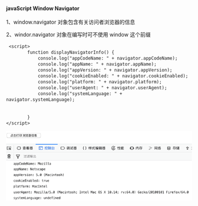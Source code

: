 

#### javaScript Window Navigator

1、window.navigator 对象包含有关访问者浏览器的信息

2、windor.navigator 对象在编写时可不使用 window 这个前缀

```
 <script>
        function displayNavigatorInfo() {
            console.log("appCodeName: " + navigator.appCodeName);
            console.log("appName: " + navigator.appName);
            console.log("appVersion: " + navigator.appVersion);
            console.log("cookieEnabled: " + navigator.cookieEnabled);
            console.log("platform: " + navigator.platform);
            console.log("userAgent: " + navigator.userAgent);
            console.log("systemLanguage: " + navigator.systemLanguage);


        }
</script>
```

![](/assets/Snip20190124_1.png)